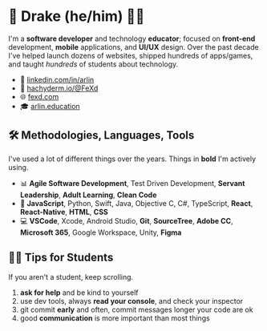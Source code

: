 # 👋 Drake (he/him) 🚴💨
I'm a **software developer** and technology **educator**; focused on **front-end** development, **mobile** applications, and **UI/UX** design. Over the past decade I've helped launch dozens of websites, shipped hundreds of apps/games, and taught _hundreds_ of students about technology.

- 💼 [linkedin.com/in/arlin](https://linkedin.com/in/arlin)
- 🐘 [hachyderm.io/@FeXd](https://hachyderm.io/@FeXd)
- 🌐 [fexd.com](https://fexd.com)
- 🎓 [arlin.education](https://arlin.education)

## 🛠️ Methodologies, Languages, Tools 
I've used a lot of different things over the years. Things in **bold** I'm actively using.

- 📊 **Agile Software Development**, Test Driven Development, **Servant Leadership**, **Adult Learning**, **Clean Code**
- 🧮 **JavaScript**, Python, Swift, Java, Objective C, C#, TypeScript, **React**, **React-Native**, **HTML**, **CSS**
- 💻 **VSCode**, Xcode, Android Studio, **Git**, **SourceTree**, **Adobe CC**, **Microsoft 365**, Google Workspace, Unity, **Figma**


## 👨‍🏫 Tips for Students
If you aren't a student, keep scrolling.

 1. **ask for help** and be kind to yourself
 2. use dev tools, always **read your console**, and check your inspector
 3. git commit **early** and often, commit messages longer your code are ok
 4. good **communication** is more important than most things
